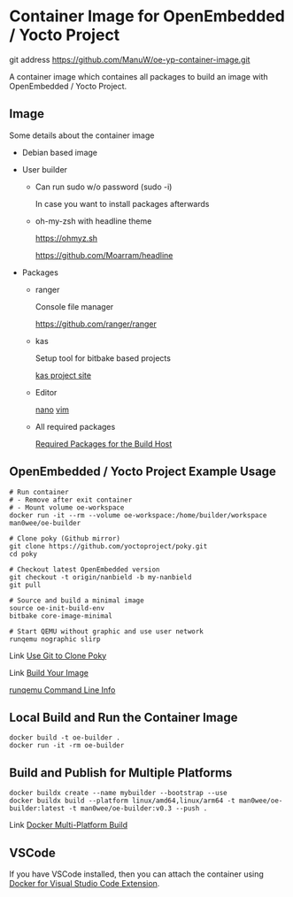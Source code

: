 # Container Image for OpenEmbedded / Yocto Project

git address https://github.com/ManuW/oe-yp-container-image.git

A container image which containes all packages to build an image with OpenEmbedded / Yocto Project.

## Image

Some details about the container image

- Debian based image

- User builder

    - Can run sudo w/o password (sudo -i)

        In case you want to install packages afterwards

    - oh-my-zsh with headline theme

        https://ohmyz.sh

        https://github.com/Moarram/headline

- Packages
    
    - ranger
    
        Console file manager

        https://github.com/ranger/ranger

    - kas

        Setup tool for bitbake based projects

        [kas project site](https://github.com/siemens/kas)

    - Editor

        [nano](https://www.nano-editor.org) [vim](https://www.vim.org)

    - All required packages
        
        [Required Packages for the Build Host](https://docs.yoctoproject.org/ref-manual/system-requirements.html#required-packages-for-the-build-host)

## OpenEmbedded / Yocto Project Example Usage

```shell
# Run container
# - Remove after exit container
# - Mount volume oe-workspace
docker run -it --rm --volume oe-workspace:/home/builder/workspace man0wee/oe-builder

# Clone poky (Github mirror)
git clone https://github.com/yoctoproject/poky.git
cd poky

# Checkout latest OpenEmbedded version
git checkout -t origin/nanbield -b my-nanbield
git pull

# Source and build a minimal image
source oe-init-build-env
bitbake core-image-minimal

# Start QEMU without graphic and use user network
runqemu nographic slirp
```

Link [Use Git to Clone Poky](https://docs.yoctoproject.org/brief-yoctoprojectqs/index.html#use-git-to-clone-poky)

Link [Build Your Image](https://docs.yoctoproject.org/brief-yoctoprojectqs/index.html#building-your-image)

[runqemu Command Line Info](https://docs.yoctoproject.org/dev-manual/qemu.html#qemu-command-line-syntax)

## Local Build and Run the Container Image

```shell
docker build -t oe-builder .
docker run -it -rm oe-builder
```

## Build and Publish for Multiple Platforms

```shell
docker buildx create --name mybuilder --bootstrap --use
docker buildx build --platform linux/amd64,linux/arm64 -t man0wee/oe-builder:latest -t man0wee/oe-builder:v0.3 --push .
```

Link [Docker Multi-Platform Build](https://docs.docker.com/build/building/multi-platform/)

## VSCode

If you have VSCode installed, then you can attach the container using [Docker for Visual Studio Code Extension](https://marketplace.visualstudio.com/items?itemName=ms-azuretools.vscode-docker).
